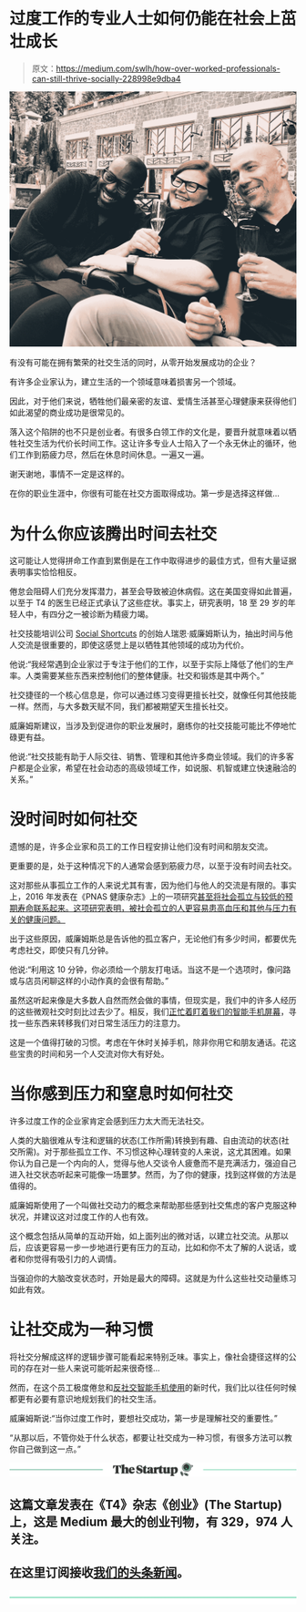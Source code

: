 # 过度工作的专业人士如何仍能在社会上茁壮成长

> 原文：<https://medium.com/swlh/how-over-worked-professionals-can-still-thrive-socially-228998e9dba4>

![](img/3a33776cb5058da3ded556d1ab9c4739.png)

有没有可能在拥有繁荣的社交生活的同时，从零开始发展成功的企业？

有许多企业家认为，建立生活的一个领域意味着损害另一个领域。

因此，对于他们来说，牺牲他们最亲密的友谊、爱情生活甚至心理健康来获得他们如此渴望的商业成功是很常见的。

落入这个陷阱的也不只是创业者。有很多白领工作的文化是，要晋升就意味着以牺牲社交生活为代价长时间工作。这让许多专业人士陷入了一个永无休止的循环，他们工作到筋疲力尽，然后在休息时间休息。一遍又一遍。

谢天谢地，事情不一定是这样的。

在你的职业生涯中，你很有可能在社交方面取得成功。第一步是选择这样做…

# **为什么你应该腾出时间去社交**

这可能让人觉得拼命工作直到累倒是在工作中取得进步的最佳方式，但有大量证据表明事实恰恰相反。

倦怠会阻碍人们充分发挥潜力，甚至会导致被迫休病假。这在美国变得如此普遍，以至于 T4 的医生已经正式承认了这些症状。事实上，研究表明，18 至 29 岁的年轻人中，有四分之一被诊断为精疲力竭。

社交技能培训公司 [Social Shortcuts](http://www.socialshortcuts.com) 的创始人瑞恩·威廉姆斯认为，抽出时间与他人交流是很重要的，即使这感觉上是以牺牲其他领域的成功为代价。

他说:“我经常遇到企业家过于专注于他们的工作，以至于实际上降低了他们的生产率。人类需要某些东西来控制他们的整体健康。社交和锻炼是其中两个。”

社交捷径的一个核心信息是，你可以通过练习变得更擅长社交，就像任何其他技能一样。然而，与大多数天赋不同，我们都被期望天生擅长社交。

威廉姆斯建议，当涉及到促进你的职业发展时，磨练你的社交技能可能比不停地忙碌更有益。

他说:“社交技能有助于人际交往、销售、管理和其他许多商业领域。我们的许多客户都是企业家，希望在社会动态的高级领域工作，如说服、机智或建立快速融洽的关系。”

# **没时间时如何社交**

遗憾的是，许多企业家和员工的工作日程安排让他们没有时间和朋友交流。

更重要的是，处于这种情况下的人通常会感到筋疲力尽，以至于没有时间去社交。

这对那些从事孤立工作的人来说尤其有害，因为他们与他人的交流是有限的。事实上，2016 年发表在《PNAS 健康杂志》上的一项研究[甚至将社会孤立与较低的预期寿命联系起来。这项研究表明，被社会孤立的人更容易患高血压和其他与压力有关的健康问题。](http://www.pnas.org/content/113/3/578)

出于这些原因，威廉姆斯总是告诉他的孤立客户，无论他们有多少时间，都要优先考虑社交，即使只有几分钟。

他说:“利用这 10 分钟，你必须给一个朋友打电话。当这不是一个选项时，像问路或与店员闲聊这样的小动作真的会很有帮助。”

虽然这听起来像是大多数人自然而然会做的事情，但现实是，我们中的许多人经历的这些微观社交时刻比过去少了。相反，我们[正忙着盯着我们的智能手机屏幕](http://www.techaddiction.ca/smartphone-addiction-problem.html)，寻找一些东西来转移我们对日常生活压力的注意力。

这是一个值得打破的习惯。考虑在午休时关掉手机，除非你用它和朋友通话。花这些宝贵的时间和另一个人交流对你大有好处。

# 当你感到压力和窒息时如何社交

许多过度工作的企业家肯定会感到压力太大而无法社交。

人类的大脑很难从专注和逻辑的状态(工作所需)转换到有趣、自由流动的状态(社交所需)。对于那些孤立工作、不习惯这种心理转变的人来说，这尤其困难。如果你认为自己是一个内向的人，觉得与他人交谈令人疲惫而不是充满活力，强迫自己进入社交状态听起来可能像一场噩梦。然而，为了你的健康，找到这样做的方法是值得的。

威廉姆斯使用了一个叫做社交动力的概念来帮助那些感到社交焦虑的客户克服这种状况，并建议这对过度工作的人也有效。

这个概念包括从简单的互动开始，如上面列出的微对话，以建立社交流。从那以后，应该更容易一步一步地进行更有压力的互动，比如和你不太了解的人说话，或者和你觉得有吸引力的人调情。

当强迫你的大脑改变状态时，开始是最大的障碍。这就是为什么这些社交动量练习如此有效。

# **让社交成为一种习惯**

将社交分解成这样的逻辑步骤可能看起来特别乏味。事实上，像社会捷径这样的公司的存在对一些人来说可能听起来很奇怪…

然而，在这个员工极度倦怠和[反社交智能手机使用](https://www.theglobeandmail.com/technology/your-smartphone-is-making-you-stupid/article37511900/)的新时代，我们比以往任何时候都更有必要有意识地规划我们的社交生活。

威廉姆斯说:“当你过度工作时，要想社交成功，第一步是理解社交的重要性。”

“从那以后，不管你处于什么状态，都要让社交成为一种习惯，有很多方法可以教你自己做到这一点。”

[![](img/308a8d84fb9b2fab43d66c117fcc4bb4.png)](https://medium.com/swlh)

## 这篇文章发表在《T4》杂志《创业》(The Startup)上，这是 Medium 最大的创业刊物，有 329，974 人关注。

## 在这里订阅接收[我们的头条新闻](http://growthsupply.com/the-startup-newsletter/)。

[![](img/b0164736ea17a63403e660de5dedf91a.png)](https://medium.com/swlh)